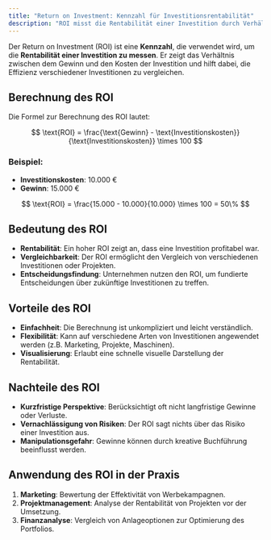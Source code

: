 ```yaml
---
title: "Return on Investment: Kennzahl für Investitionsrentabilität"
description: "ROI misst die Rentabilität einer Investition durch Verhältnis von Gewinn zu Kosten. Formel und Beispiel. Vorteile Einfachheit, Nachteile Kurzfristigkeit."
---
```


Der Return on Investment (ROI) ist eine **Kennzahl**, die verwendet wird, um die **Rentabilität einer Investition zu messen**. Er zeigt das Verhältnis zwischen dem Gewinn und den Kosten der Investition und hilft dabei, die Effizienz verschiedener Investitionen zu vergleichen.

## Berechnung des ROI
Die Formel zur Berechnung des ROI lautet:

$$
\text{ROI} = \frac{\text{Gewinn} - \text{Investitionskosten}}{\text{Investitionskosten}} \times 100
$$

### Beispiel:
- **Investitionskosten**: 10.000 €
- **Gewinn**: 15.000 €

$$
\text{ROI} = \frac{15.000 - 10.000}{10.000} \times 100 = 50\%
$$

## Bedeutung des ROI
- **Rentabilität**: Ein hoher ROI zeigt an, dass eine Investition profitabel war.
- **Vergleichbarkeit**: Der ROI ermöglicht den Vergleich von verschiedenen Investitionen oder Projekten.
- **Entscheidungsfindung**: Unternehmen nutzen den ROI, um fundierte Entscheidungen über zukünftige Investitionen zu treffen.

## Vorteile des ROI
- **Einfachheit**: Die Berechnung ist unkompliziert und leicht verständlich.
- **Flexibilität**: Kann auf verschiedene Arten von Investitionen angewendet werden (z.B. Marketing, Projekte, Maschinen).
- **Visualisierung**: Erlaubt eine schnelle visuelle Darstellung der Rentabilität.

## Nachteile des ROI
- **Kurzfristige Perspektive**: Berücksichtigt oft nicht langfristige Gewinne oder Verluste.
- **Vernachlässigung von Risiken**: Der ROI sagt nichts über das Risiko einer Investition aus.
- **Manipulationsgefahr**: Gewinne können durch kreative Buchführung beeinflusst werden.

## Anwendung des ROI in der Praxis
1. **Marketing**: Bewertung der Effektivität von Werbekampagnen.
2. **Projektmanagement**: Analyse der Rentabilität von Projekten vor der Umsetzung.
3. **Finanzanalyse**: Vergleich von Anlageoptionen zur Optimierung des Portfolios.
